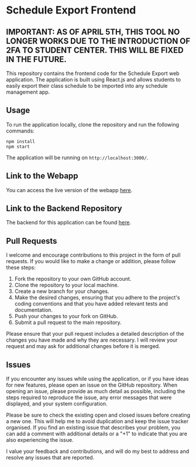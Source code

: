 # Schedule Export Frontend

## IMPORTANT: AS OF APRIL 5TH, THIS TOOL NO LONGER WORKS DUE TO THE INTRODUCTION OF 2FA TO STUDENT CENTER. THIS WILL BE FIXED IN THE FUTURE.

This repository contains the frontend code for the Schedule Export web application. The application is built using React.js and allows students to easily export their class schedule to be imported into any schedule management app.

## Usage

To run the application locally, clone the repository and run the following commands:

```
npm install
npm start
```

The application will be running on `http://localhost:3000/`.

## Link to the Webapp

You can access the live version of the webapp [here](https://western-schedule-exporter.web.app/).

## Link to the Backend Repository

The backend for this application can be found [here](https://github.com/ameenalasady/ScheduleExporterBackEnd).

## Pull Requests

I welcome and encourage contributions to this project in the form of pull requests. If you would like to make a change or addition, please follow these steps:

1. Fork the repository to your own GitHub account.
2. Clone the repository to your local machine.
3. Create a new branch for your changes.
4. Make the desired changes, ensuring that you adhere to the project's coding conventions and that you have added relevant tests and documentation.
5. Push your changes to your fork on GitHub.
6. Submit a pull request to the main repository.

Please ensure that your pull request includes a detailed description of the changes you have made and why they are necessary. I will review your request and may ask for additional changes before it is merged.

## Issues

If you encounter any issues while using the application, or if you have ideas for new features, please open an issue on the GitHub repository. When opening an issue, please provide as much detail as possible, including the steps required to reproduce the issue, any error messages that were displayed, and your system configuration.

Please be sure to check the existing open and closed issues before creating a new one. This will help me to avoid duplication and keep the issue tracker organised. If you find an existing issue that describes your problem, you can add a comment with additional details or a "+1" to indicate that you are also experiencing the issue.

I value your feedback and contributions, and will do my best to address and resolve any issues that are reported.
